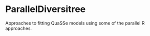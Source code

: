 ParallelDiversitree
===================

Approaches to fitting QuaSSe models using some of the parallel R approaches. 
